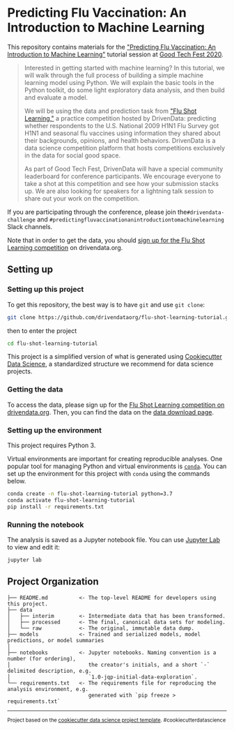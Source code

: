 # Predicting Flu Vaccination: An Introduction to Machine Learning

This repository contains materials for the ["Predicting Flu Vaccination: An Introduction to Machine Learning"](https://www.goodtechfest.com/agenda/session/257154) tutorial session at [Good Tech Fest 2020](https://www.goodtechfest.com/home).

> Interested in getting started with machine learning? In this tutorial, we will walk through the full process of building a simple machine learning model using Python. We will explain the basic tools in the Python toolkit, do some light exploratory data analysis, and then build and evaluate a model.
>
> We will be using the data and prediction task from ["Flu Shot Learning,"](https://www.drivendata.org/competitions/66/flu-shot-learning/) a practice competition hosted by DrivenData: predicting whether respondents to the U.S. National 2009 H1N1 Flu Survey got H1N1 and seasonal flu vaccines using information they shared about their backgrounds, opinions, and health behaviors. DrivenData is a data science competition platform that hosts competitions exclusively in the data for social good space.
>
> As part of Good Tech Fest, DrivenData will have a special community leaderboard for conference participants. We encourage everyone to take a shot at this competition and see how your submission stacks up. We are also looking for speakers for a lightning talk session to share out your work on the competition.

If you are participating through the conference, please join the`#drivendata-challenge` and `#predictingfluvaccinationanintroductiontomachinelearning` Slack channels.

Note that in order to get the data, you should [sign up for the Flu Shot Learning competition](https://www.drivendata.org/competitions/66/flu-shot-learning/) on drivendata.org.

## Setting up

### Setting up this project

To get this repository, the best way is to have `git` and use `git clone`:

```bash
git clone https://github.com/drivendataorg/flu-shot-learning-tutorial.git
```

then to enter the project
```bash
cd flu-shot-learning-tutorial
```

This project is a simplified version of what is generated using [Cookiecutter Data Science](https://drivendata.github.io/cookiecutter-data-science/), a standardized structure we recommend for data science projects.

### Getting the data

To access the data, please sign up for the [Flu Shot Learning competition on drivendata.org](https://www.drivendata.org/competitions/66/flu-shot-learning/). Then, you can find the data on the [data download page](https://www.drivendata.org/competitions/66/flu-shot-learning/data/).

### Setting up the environment

This project requires Python 3.

Virtual environments are important for creating reproducible analyses. One popular tool for managing Python and virtual environments is [`conda`](https://docs.conda.io/en/latest/miniconda.html). You can set up the environment for this project with `conda` using the commands below.

```bash
conda create -n flu-shot-learning-tutorial python=3.7
conda activate flu-shot-learning-tutorial
pip install -r requirements.txt
```

### Running the notebook

The analysis is saved as a Jupyter notebook file. You can use [Jupyter Lab](https://jupyter.org/) to view and edit it:

```bash
jupyter lab
```

## Project Organization

    ├── README.md          <- The top-level README for developers using this project.
    ├── data
    │   ├── interim        <- Intermediate data that has been transformed.
    │   ├── processed      <- The final, canonical data sets for modeling.
    │   └── raw            <- The original, immutable data dump.
    ├── models             <- Trained and serialized models, model predictions, or model summaries
    │
    ├── notebooks          <- Jupyter notebooks. Naming convention is a number (for ordering),
    │                         the creator's initials, and a short `-` delimited description, e.g.
    │                         `1.0-jqp-initial-data-exploration`.
    └── requirements.txt   <- The requirements file for reproducing the analysis environment, e.g.
                              generated with `pip freeze > requirements.txt`

--------

<p><small>Project based on the <a target="_blank" href="https://drivendata.github.io/cookiecutter-data-science/">cookiecutter data science project template</a>. #cookiecutterdatascience</small></p>
